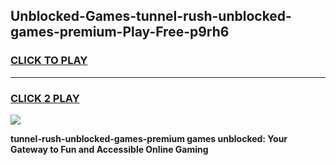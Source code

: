 
## Unblocked-Games-tunnel-rush-unblocked-games-premium-Play-Free-p9rh6
<h3>
<a href="https://premium76.site?title=tunnel-rush-unblocked-games-premium&ref=19M">CLICK TO PLAY</a></h3>
<hr>

<h3>
<a href="https://premium76.site?title=tunnel-rush-unblocked-games-premium&ref=19M">CLICK 2 PLAY</a>
  
</h3>

<a href="https://premium76.site?title=tunnel-rush-unblocked-games-premium&ref=19M"><img src="https://clearcache.store/games.png"></a>


**tunnel-rush-unblocked-games-premium games unblocked: Your Gateway to Fun and Accessible Online Gaming**
